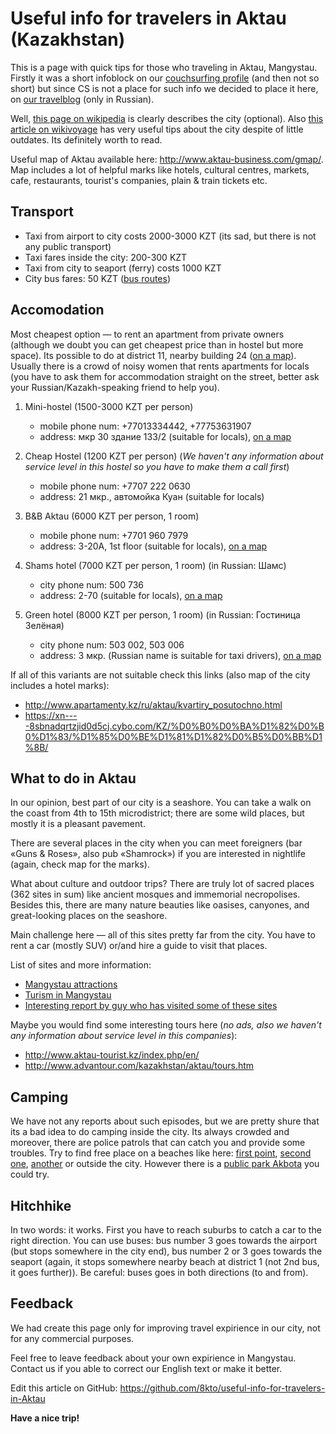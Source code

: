 # Useful info for travelers in Aktau (Kazakhstan)
This is a page with quick tips for those who traveling in Aktau, Mangystau. Firstly it was a short infoblock on our [couchsurfing profile](https://www.couchsurfing.com/people/brightcurly) (and then not so short) but since CS is not a place for such info we decided to place it here, on [our travelblog](http://travelugi.com) (only in Russian).

Well, [this page on wikipedia](https://en.wikipedia.org/wiki/Aktau) is clearly describes the city (optional).
Also [this article on wikivoyage](https://en.wikivoyage.org/wiki/Aktau) has very useful tips about the city despite of little outdates. Its definitely worth to read.

Useful map of Aktau available here: <http://www.aktau-business.com/gmap/>.
Map includes a lot of helpful marks like hotels, cultural centres, markets, cafe, restaurants, tourist's companies, plain & train tickets etc.


## Transport
- Taxi from airport to city costs 2000-3000 KZT (its sad, but there is not any public transport)
- Taxi fares inside the city: 200-300 KZT
- Taxi from city to seaport (ferry) costs 1000 KZT
- City bus fares: 50 KZT ([bus routes](http://www.aktau-business.com/bus/))


## Accomodation
Most cheapest option — to rent an apartment from private owners (although we doubt you can get cheapest price than in hostel but more space). Its possible to do at district 11, nearby building 24 ([on a map](http://www.aktau-business.com/gmap/?coord=43.656152,51.152505&z=17&t=k)). Usually there is a crowd of noisy women that rents apartments for locals (you have to ask them for accommodation straight on the street, better ask your Russian/Kazakh-speaking friend to help you).

1. Mini-hostel (1500-3000 KZT per person)
    - mobile phone num: +77013334442, +77753631907
    - address: мкр 30 здание 133/2 (suitable for locals), [on a map](http://www.aktau-business.com/gmap/?coord=43.68118,51.16274&z=17&t=k)

2. Cheap Hostel (1200 KZT per person) (_We haven't any information about service level in this hostel so you have to make them a call first_)
    - mobile phone num: +7707 222 0630
    - address: 21 мкр., автомойка Куан (suitable for locals)

3. B&B Aktau (6000 KZT per person, 1 room)
    - mobile phone num: +7701 960 7979
    - address: 3-20A, 1st floor (suitable for locals), [on a map]( http://www.aktau-business.com/gmap/?coord=43.636448,51.182181&z=17&t=k)

4. Shams hotel (7000 KZT per person, 1 room) (in Russian: Шамс)
    - city phone num: 500 736
    - address: 2-70 (suitable for locals), [on a map]( http://www.aktau-business.com/gmap/?coord=43.635734,51.170819&z=17&t=k)

5. Green hotel (8000 KZT per person, 1 room) (in Russian: Гостиница Зелёная)
    - city phone num: 503 002, 503 006
    - address: 3 мкр. (Russian name is suitable for taxi drivers), [on a map](http://www.aktau-business.com/gmap/?coord=43.635563,51.180893&z=17&t=k)

If all of this variants are not suitable check this links (also map of the city includes a hotel marks):
- http://www.apartamenty.kz/ru/aktau/kvartiry_posutochno.html
- https://xn----8sbnadqrtzjid0d5cj.cybo.com/KZ/%D0%B0%D0%BA%D1%82%D0%B0%D1%83/%D1%85%D0%BE%D1%81%D1%82%D0%B5%D0%BB%D1%8B/


## What to do in Aktau
In our opinion, best part of our city is a seashore. You can take a walk on the coast from 4th to 15th microdistrict; there are some wild places, but mostly it is a pleasant pavement.

There are several places in the city when you can meet foreigners (bar «Guns & Roses», also pub «Shamrock») if you are interested in nightlife (again, check map for the marks).

What about culture and outdoor trips? There are truly lot of sacred places (362 sites in sum) like ancient mosques and immemorial necropolises. Besides this, there are many nature beauties like oasises, canyones, and great-looking places on the seashore.

Main challenge here — all of this sites pretty far from the city. You have to rent a car (mostly SUV) or/and hire a guide to visit that places.

List of sites and more information:
- [Mangystau attractions](http://visitkazakhstan.kz/en/guide/places/11/5/)
- [Turism in Mangystau](http://en.mangystau.info/turizm/turism)
- [Interesting report by guy who has visited some of these sites](https://www.lonelyplanet.com/thorntree/forums/asia-central-asia/kazakhstan/aktau-and-mangistau-region)

Maybe you would find some interesting tours here (_no ads, also we haven't any information about service level in this companies_):
- http://www.aktau-tourist.kz/index.php/en/
- http://www.advantour.com/kazakhstan/aktau/tours.htm


## Camping
We have not any reports about such episodes, but we are pretty shure that its a bad idea to do camping inside the city. Its always crowded and moreover, there are police patrols that can catch you and provide some troubles. Try to find free place on a beaches like here: [first point](https://goo.gl/maps/vEU5YiL9fc22), [second one](https://goo.gl/maps/rbr4R4SNivH2), [another](https://goo.gl/maps/bYHiMzgWtLo) or outside the city. However there is a [public park Akbota](https://goo.gl/maps/Aau19Yh51p92) you could try.

## Hitchhike
In two words: it works. First you have to reach suburbs to catch a car to the right direction. You can use buses: bus number 3 goes towards the airport (but stops somewhere in the city end), bus number 2 or 3 goes towards the seaport (again, it stops somewhere nearby beach at district 1 (not 2nd bus, it goes further)). Be careful: buses goes in both directions (to and from).

## Feedback
We had create this page only for improving travel expirience in our city, not for any commercial purposes.

Feel free to leave feedback about your own expirience in Mangystau. Contact us if you able to correct our English text or make it better.

Edit this article on GitHub: https://github.com/8kto/useful-info-for-travelers-in-Aktau

**Have a nice trip!**

